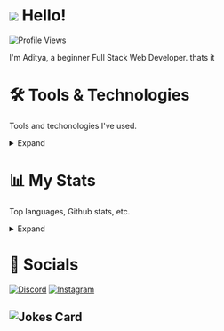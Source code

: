 # <img src="https://cdn.discordapp.com/emojis/731212038470238299.gif?size=40" /> Hello!
![Profile Views](https://komarev.com/ghpvc/?username=adityaHardi17&color=1F6FEB)

I'm Aditya, a beginner Full Stack Web Developer. thats it

# 🛠️ Tools & Technologies
Tools and techonologies I've used.
<details>
 <summary>Expand</summary>
 
## Languages
![PHP](https://img.shields.io/badge/php-%23777BB4.svg?style=for-the-badge&logo=php&logoColor=white)
![JavaScript](https://img.shields.io/badge/javascript-%23323330.svg?style=for-the-badge&logo=javascript&logoColor=%23F7DF1E)
![HTML5](https://img.shields.io/badge/html5-%23E34F26.svg?style=for-the-badge&logo=html5&logoColor=white)
![Markdown](https://img.shields.io/badge/markdown-%23000000.svg?style=for-the-badge&logo=markdown&logoColor=white)
 
## Frameworks
![Laravel](https://img.shields.io/badge/laravel-%23FF2D20.svg?style=for-the-badge&logo=laravel&logoColor=white) 


## Databases
![MySQL](https://img.shields.io/badge/mysql-%2300f.svg?style=for-the-badge&logo=mysql&logoColor=white)

## Code Editors & IDEs
![Visual Studio Code](https://img.shields.io/badge/Visual%20Studio%20Code-0078d7.svg?style=for-the-badge&logo=visual-studio-code&logoColor=white)
![PhpStorm](https://img.shields.io/badge/phpstorm-143?style=for-the-badge&logo=phpstorm&logoColor=black&color=black&labelColor=darkorchid)

## Browser 
![Brave](https://img.shields.io/badge/Brave-FB542B?style=for-the-badge&logo=Brave&logoColor=white)


## Operating Systems
![Windows](https://img.shields.io/badge/Windows-0078D6?style=for-the-badge&logo=windows&logoColor=white)
![Linux](https://img.shields.io/badge/Linux-FCC624?style=for-the-badge&logo=linux&logoColor=black)

</details>

# 📊 My Stats
Top languages, Github stats, etc.
<details>
 <summary>Expand</summary>
 
 <div align="center">
  <img alt="Aditya's Github Stats" src="https://github-readme-stats.vercel.app/api?username=adityaHardi17&count_private=true&show_icons=true&theme=github_dark" />
 </div>
 
</details>

# 🤙 Socials
[![Discord](https://img.shields.io/badge/Discord-%237289DA.svg?style=for-the-badge&logo=discord&logoColor=white)](https://discord.com/users/675232774663438373)
[![Instagram](https://img.shields.io/badge/Instagram-%23E4405F.svg?style=for-the-badge&logo=Instagram&logoColor=white)](https://www.instagram.com/adityaaaa17__/)


![Jokes Card](https://readme-jokes.vercel.app/api?theme=tokyonight)
<br>
-----
